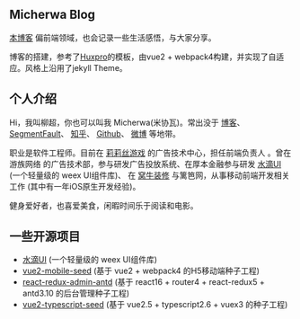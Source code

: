 ## Micherwa Blog

[本博客](http://micherwa.cc) 偏前端领域，也会记录一些生活感悟，与大家分享。

博客的搭建，参考了[Huxpro](https://github.com/Huxpro/huxpro.github.io)的模板，由vue2 + webpack4构建，并实现了自适应。风格上沿用了jekyll Theme。


## 个人介绍

Hi，我叫柳超，你也可以叫我 Micherwa(米协瓦)。常出没于 [博客](http://micherwa.cc)、 [SegmentFault](https://segmentfault.com/u/micherwa)、 [知乎](https://www.zhihu.com/people/micherwa)、 [Github](https://github.com/micherwa)、 [微博](https://weibo.com/jaked) 等地带。

职业是软件工程师。目前在 [莉莉丝游戏](https://www.lilithgames.com/cn) 的广告技术中心，担任前端负责人 。曾在游族网络 的广告技术部，参与研发广告投放系统、在厚本金融参与研发 [水滴UI](https://github.com/hbteam/weex-droplet-ui) (一个轻量级的 weex UI组件库)、 在 [窝牛装修](http://www.lingduohome.com) 与篱笆网，从事移动前端开发相关工作 (其中有一年iOS原生开发经验)。

健身爱好者，也喜爱美食，闲暇时间乐于阅读和电影。


## 一些开源项目
- [水滴UI](https://github.com/hbteam/weex-droplet-ui) (一个轻量级的 weex UI组件库)
- [vue2-mobile-seed](https://github.com/micherwa/vue2-mobile-seed) (基于 vue2 + webpack4 的H5移动端种子工程)
- [react-redux-admin-antd](https://github.com/micherwa/react-redux-admin-antd) (基于 react16 + router4 + react-redux5 + antd3.10 的后台管理种子工程)
- [vue2-typescript-seed](https://github.com/micherwa/vue2-typescript-seed) (基于 vue2.5 + typescript2.6 + vuex3 的种子工程)
